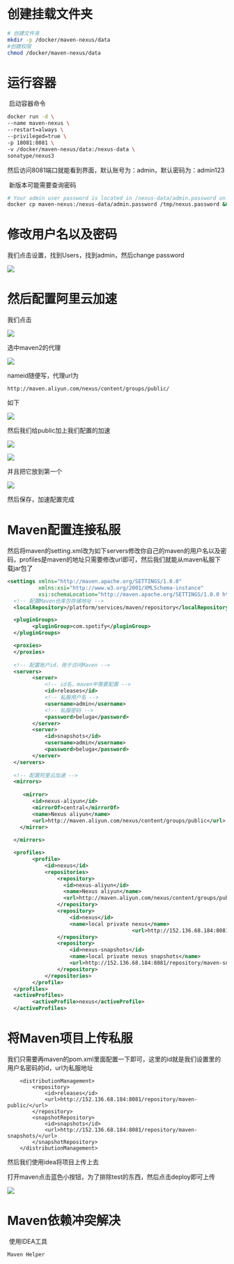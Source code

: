 # 创建挂载文件夹

```sh
# 创建文件夹
mkdir -p /docker/maven-nexus/data
#创建权限
chmod /docker/maven-nexus/data
```

# 运行容器

​		启动容器命令

```sh
docker run -d \
--name maven-nexus \
--restart=always \
--privileged=true \
-p 18081:8081 \
-v /docker/maven-nexus/data:/nexus-data \
sonatype/nexus3
```
​		然后访问8081端口就能看到界面，默认账号为：admin，默认密码为：admin123

​		新版本可能需要查询密码

```sh
# Your admin user password is located in /nexus-data/admin.password on the server.
docker cp maven-nexus:/nexus-data/admin.password /tmp/nexus.password && cat /tmp/nexus.password
```

# 修改用户名以及密码

我们点击设置，找到Users，找到admin，然后change password



![](img\修改admin密码.png)

# 然后配置阿里云加速

我们点击

![](img\阿里云加速.png)



选中maven2的代理

![](img\maven-porxy.png)

nameid随便写，代理url为

```
http://maven.aliyun.com/nexus/content/groups/public/
```

如下

![](img\aliyun-porxy.png)

然后我们给public加上我们配置的加速

![](img\配置加速.png)

![](img\加速.png)

并且把它放到第一个

![](img\diyi.png)

然后保存，加速配置完成

# Maven配置连接私服

然后将maven的setting.xml改为如下servers修改你自己的maven的用户名以及密码，profiles是maven的地址只需要修改url即可，然后我们就能从maven私服下载jar包了

```xml
<settings xmlns="http://maven.apache.org/SETTINGS/1.0.0"
          xmlns:xsi="http://www.w3.org/2001/XMLSchema-instance"
          xsi:schemaLocation="http://maven.apache.org/SETTINGS/1.0.0 http://maven.apache.org/xsd/settings-1.0.0.xsd">
  <!-- 配置Maven仓库包存储地址 -->
  <localRepository>/platform/services/maven/repository</localRepository>

  <pluginGroups>
        <pluginGroup>com.spotify</pluginGroup>
  </pluginGroups>

  <proxies>
  </proxies>
  
  <!-- 配置账户id，用于访问Maven -->
  <servers>
        <server>
          	<!-- id名，maven中需要配置 -->
            <id>releases</id>
          	<!-- 私服用户名 -->
            <username>admin</username>
            <!-- 私服密码 -->
            <password>beluga</password>
        </server>
        <server>
            <id>snapshots</id>
            <username>admin</username>
            <password>beluga</password>
        </server>
  </servers>
   
  <!-- 配置阿里云加速 -->
  <mirrors>
   
     <mirror>
        <id>nexus-aliyun</id>
        <mirrorOf>central</mirrorOf>
        <name>Nexus aliyun</name>
        <url>http://maven.aliyun.com/nexus/content/groups/public</url>
    </mirror>
    
  </mirrors>

  <profiles>
        <profile>
            <id>nexus</id>
            <repositories>
                <repository>
                  <id>nexus-aliyun</id>
                  <name>Nexus aliyun</name>
                  <url>http://maven.aliyun.com/nexus/content/groups/public</url>
                </repository>
                <repository>
                    <id>nexus</id>
                    <name>local private nexus</name>
										<url>http://152.136.68.184:8081/repository/maven-public/</url>  
                </repository>
                <repository>
                    <id>nexus-snapshots</id>
                    <name>local private nexus snapshots</name>
                    <url>http://152.136.68.184:8081/repository/maven-snapshots/</url>  
                </repository>
            </repositories>
        </profile>
  </profiles>
  <activeProfiles>
        <activeProfile>nexus</activeProfile>
  </activeProfiles>

```

# 将Maven项目上传私服

我们只需要再maven的pom.xml里面配置一下即可，这里的id就是我们设置里的用户名密码的id，url为私服地址

```
    <distributionManagement>
        <repository>
            <id>releases</id>
            <url>http://152.136.68.184:8081/repository/maven-public/</url>
        </repository>
        <snapshotRepository>
            <id>snapshots</id>
            <url>http://152.136.68.184:8081/repository/maven-snapshots/</url>
        </snapshotRepository>
    </distributionManagement>
```

然后我们使用idea将项目上传上去

打开maven点击蓝色小按钮，为了排除test的东西，然后点击deploy即可上传

![](img\depoly.png)

# Maven依赖冲突解决

​		使用IDEA工具

```
Maven Helper
```

